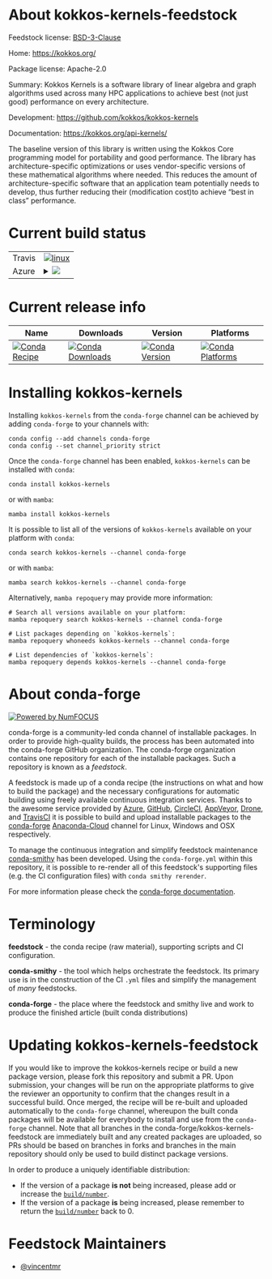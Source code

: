 About kokkos-kernels-feedstock
==============================

Feedstock license: [BSD-3-Clause](https://github.com/conda-forge/kokkos-kernels-feedstock/blob/main/LICENSE.txt)

Home: https://kokkos.org/

Package license: Apache-2.0

Summary: Kokkos Kernels is a software library of linear algebra and graph algorithms used across many HPC applications to achieve best (not just good) performance on every architecture.


Development: https://github.com/kokkos/kokkos-kernels

Documentation: https://kokkos.org/api-kernels/

The baseline version of this library is written using the Kokkos Core programming model for portability and good performance. The library has architecture-specific optimizations or uses vendor-specific versions of these mathematical algorithms where needed. This reduces the amount of architecture-specific software that an application team potentially needs to develop, thus further reducing their (modification cost)to achieve “best in class” performance.


Current build status
====================


<table><tr>
    <td>Travis</td>
    <td>
      <a href="https://app.travis-ci.com/conda-forge/kokkos-kernels-feedstock">
        <img alt="linux" src="https://img.shields.io/travis/com/conda-forge/kokkos-kernels-feedstock/main.svg?label=Linux">
      </a>
    </td>
  </tr>
    
  <tr>
    <td>Azure</td>
    <td>
      <details>
        <summary>
          <a href="https://dev.azure.com/conda-forge/feedstock-builds/_build/latest?definitionId=19171&branchName=main">
            <img src="https://dev.azure.com/conda-forge/feedstock-builds/_apis/build/status/kokkos-kernels-feedstock?branchName=main">
          </a>
        </summary>
        <table>
          <thead><tr><th>Variant</th><th>Status</th></tr></thead>
          <tbody><tr>
              <td>linux_64</td>
              <td>
                <a href="https://dev.azure.com/conda-forge/feedstock-builds/_build/latest?definitionId=19171&branchName=main">
                  <img src="https://dev.azure.com/conda-forge/feedstock-builds/_apis/build/status/kokkos-kernels-feedstock?branchName=main&jobName=linux&configuration=linux%20linux_64_" alt="variant">
                </a>
              </td>
            </tr><tr>
              <td>linux_aarch64</td>
              <td>
                <a href="https://dev.azure.com/conda-forge/feedstock-builds/_build/latest?definitionId=19171&branchName=main">
                  <img src="https://dev.azure.com/conda-forge/feedstock-builds/_apis/build/status/kokkos-kernels-feedstock?branchName=main&jobName=linux&configuration=linux%20linux_aarch64_" alt="variant">
                </a>
              </td>
            </tr><tr>
              <td>linux_ppc64le</td>
              <td>
                <a href="https://dev.azure.com/conda-forge/feedstock-builds/_build/latest?definitionId=19171&branchName=main">
                  <img src="https://dev.azure.com/conda-forge/feedstock-builds/_apis/build/status/kokkos-kernels-feedstock?branchName=main&jobName=linux&configuration=linux%20linux_ppc64le_" alt="variant">
                </a>
              </td>
            </tr><tr>
              <td>osx_64</td>
              <td>
                <a href="https://dev.azure.com/conda-forge/feedstock-builds/_build/latest?definitionId=19171&branchName=main">
                  <img src="https://dev.azure.com/conda-forge/feedstock-builds/_apis/build/status/kokkos-kernels-feedstock?branchName=main&jobName=osx&configuration=osx%20osx_64_" alt="variant">
                </a>
              </td>
            </tr><tr>
              <td>osx_arm64</td>
              <td>
                <a href="https://dev.azure.com/conda-forge/feedstock-builds/_build/latest?definitionId=19171&branchName=main">
                  <img src="https://dev.azure.com/conda-forge/feedstock-builds/_apis/build/status/kokkos-kernels-feedstock?branchName=main&jobName=osx&configuration=osx%20osx_arm64_" alt="variant">
                </a>
              </td>
            </tr>
          </tbody>
        </table>
      </details>
    </td>
  </tr>
</table>

Current release info
====================

| Name | Downloads | Version | Platforms |
| --- | --- | --- | --- |
| [![Conda Recipe](https://img.shields.io/badge/recipe-kokkos--kernels-green.svg)](https://anaconda.org/conda-forge/kokkos-kernels) | [![Conda Downloads](https://img.shields.io/conda/dn/conda-forge/kokkos-kernels.svg)](https://anaconda.org/conda-forge/kokkos-kernels) | [![Conda Version](https://img.shields.io/conda/vn/conda-forge/kokkos-kernels.svg)](https://anaconda.org/conda-forge/kokkos-kernels) | [![Conda Platforms](https://img.shields.io/conda/pn/conda-forge/kokkos-kernels.svg)](https://anaconda.org/conda-forge/kokkos-kernels) |

Installing kokkos-kernels
=========================

Installing `kokkos-kernels` from the `conda-forge` channel can be achieved by adding `conda-forge` to your channels with:

```
conda config --add channels conda-forge
conda config --set channel_priority strict
```

Once the `conda-forge` channel has been enabled, `kokkos-kernels` can be installed with `conda`:

```
conda install kokkos-kernels
```

or with `mamba`:

```
mamba install kokkos-kernels
```

It is possible to list all of the versions of `kokkos-kernels` available on your platform with `conda`:

```
conda search kokkos-kernels --channel conda-forge
```

or with `mamba`:

```
mamba search kokkos-kernels --channel conda-forge
```

Alternatively, `mamba repoquery` may provide more information:

```
# Search all versions available on your platform:
mamba repoquery search kokkos-kernels --channel conda-forge

# List packages depending on `kokkos-kernels`:
mamba repoquery whoneeds kokkos-kernels --channel conda-forge

# List dependencies of `kokkos-kernels`:
mamba repoquery depends kokkos-kernels --channel conda-forge
```


About conda-forge
=================

[![Powered by
NumFOCUS](https://img.shields.io/badge/powered%20by-NumFOCUS-orange.svg?style=flat&colorA=E1523D&colorB=007D8A)](https://numfocus.org)

conda-forge is a community-led conda channel of installable packages.
In order to provide high-quality builds, the process has been automated into the
conda-forge GitHub organization. The conda-forge organization contains one repository
for each of the installable packages. Such a repository is known as a *feedstock*.

A feedstock is made up of a conda recipe (the instructions on what and how to build
the package) and the necessary configurations for automatic building using freely
available continuous integration services. Thanks to the awesome service provided by
[Azure](https://azure.microsoft.com/en-us/services/devops/), [GitHub](https://github.com/),
[CircleCI](https://circleci.com/), [AppVeyor](https://www.appveyor.com/),
[Drone](https://cloud.drone.io/welcome), and [TravisCI](https://travis-ci.com/)
it is possible to build and upload installable packages to the
[conda-forge](https://anaconda.org/conda-forge) [Anaconda-Cloud](https://anaconda.org/)
channel for Linux, Windows and OSX respectively.

To manage the continuous integration and simplify feedstock maintenance
[conda-smithy](https://github.com/conda-forge/conda-smithy) has been developed.
Using the ``conda-forge.yml`` within this repository, it is possible to re-render all of
this feedstock's supporting files (e.g. the CI configuration files) with ``conda smithy rerender``.

For more information please check the [conda-forge documentation](https://conda-forge.org/docs/).

Terminology
===========

**feedstock** - the conda recipe (raw material), supporting scripts and CI configuration.

**conda-smithy** - the tool which helps orchestrate the feedstock.
                   Its primary use is in the construction of the CI ``.yml`` files
                   and simplify the management of *many* feedstocks.

**conda-forge** - the place where the feedstock and smithy live and work to
                  produce the finished article (built conda distributions)


Updating kokkos-kernels-feedstock
=================================

If you would like to improve the kokkos-kernels recipe or build a new
package version, please fork this repository and submit a PR. Upon submission,
your changes will be run on the appropriate platforms to give the reviewer an
opportunity to confirm that the changes result in a successful build. Once
merged, the recipe will be re-built and uploaded automatically to the
`conda-forge` channel, whereupon the built conda packages will be available for
everybody to install and use from the `conda-forge` channel.
Note that all branches in the conda-forge/kokkos-kernels-feedstock are
immediately built and any created packages are uploaded, so PRs should be based
on branches in forks and branches in the main repository should only be used to
build distinct package versions.

In order to produce a uniquely identifiable distribution:
 * If the version of a package **is not** being increased, please add or increase
   the [``build/number``](https://docs.conda.io/projects/conda-build/en/latest/resources/define-metadata.html#build-number-and-string).
 * If the version of a package **is** being increased, please remember to return
   the [``build/number``](https://docs.conda.io/projects/conda-build/en/latest/resources/define-metadata.html#build-number-and-string)
   back to 0.

Feedstock Maintainers
=====================

* [@vincentmr](https://github.com/vincentmr/)

